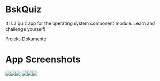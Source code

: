 # BskQuiz

It is a quiz app for the operating system component module. Learn and challenge yourself!

[Projekt-Dokumente](https://hsworms-my.sharepoint.com/:f:/g/personal/alfred_tachi_hsworms_onmicrosoft_com/EtQ3HsaH__FFta-BFtltpKkByDNEC4y3QTfB0Sb3ZBKelw?e=nMg7WI)

# App Screenshots


![](images/screen-0.png)![](images/screen-00.png)![](images/screen-01.png)
![](images/screen-02.png)![](images/screen-03.png)![](images/screen-04.png)

